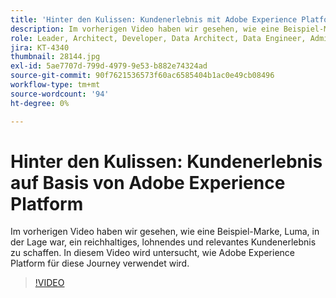 ```yaml
---
title: 'Hinter den Kulissen: Kundenerlebnis mit Adobe Experience Platform'
description: Im vorherigen Video haben wir gesehen, wie eine Beispiel-Marke, Luma, in der Lage war, ein reichhaltiges, lohnendes und relevantes Kundenerlebnis zu schaffen. In diesem Video wird untersucht, wie Adobe Experience Platform für diese Journey verwendet wird.
role: Leader, Architect, Developer, Data Architect, Data Engineer, Admin, User
jira: KT-4340
thumbnail: 28144.jpg
exl-id: 5ae7707d-799d-4979-9e53-b882e74324ad
source-git-commit: 90f7621536573f60ac6585404b1ac0e49cb08496
workflow-type: tm+mt
source-wordcount: '94'
ht-degree: 0%

---
```


# Hinter den Kulissen: Kundenerlebnis auf Basis von Adobe Experience Platform

Im vorherigen Video haben wir gesehen, wie eine Beispiel-Marke, Luma, in der Lage war, ein reichhaltiges, lohnendes und relevantes Kundenerlebnis zu schaffen. In diesem Video wird untersucht, wie Adobe Experience Platform für diese Journey verwendet wird.

>[!VIDEO](https://video.tv.adobe.com/v/28144?quality=12&learn=on)

